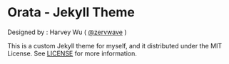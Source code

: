 # Orata - Jekyll Theme

Designed by : Harvey Wu ( [@zervwave](https://github.com/zervwave) )

This is a custom Jekyll theme for myself, and it distributed under the MIT License. See [LICENSE](LICENSE) for more information.  
